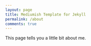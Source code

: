 ```yaml
---
layout: page
title: Mediumish Template for Jekyll
permalink: /about
comments: true
---
```


This page tells you a little bit about me.
